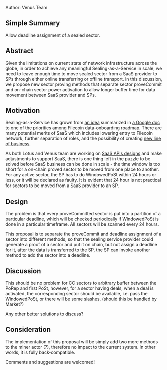 Author: Venus Team

## Simple Summary

Allow deadline assignment of a sealed sector.

## Abstract

Given the limitations on current state of network infrastructure across the globe,  in order to achieve any meaningful Sealing-as-a-Service in scale, we need to leave enough time to move sealed sector from a SaaS provider to SPs through either online transferring or offline transport. In this discussion, we propose new sector proving methods that separate sector proveCommit and on-chain sector power activation to allow longer buffer time for data movement between SaaS provider and SPs.

## Motivation

Sealing-as-a-Service has grown from [an idea](https://filecoinproject.slack.com/archives/C0320QCV8SY/p1644244480718559) summarized in [a Google doc](https://docs.google.com/document/d/1zF1F6Q_Ya6IOUe9nfDOa0bNifvIa0TY4nR89omxy0kQ/edit) to one of the priorities among Filecoin data-onboarding roadmap. There are many potential merits of SaaS which includes lowering entry to Filecoin network, further separation of roles, and the possibility of creating [new line of business](https://github.com/filecoin-project/lotus/discussions/9079).

As both Lotus and Venus team are working on [SaaS APIs designs](https://github.com/filecoin-project/lotus/discussions/9079) and make adjustments to support SaaS, there is one thing left in the puzzle to be solved before SaaS business can be done in scale -  the time window is too short for a on-chain proved sector to be moved from one place to another. For any active sector, the SP has to do WindowedPoSt within 24 hours or less, or it will be declared as faulty. It is evident that 24 hour is not practical for sectors to be moved from a SaaS provider to an SP.

## Design

The problem is that every proveCommitted sector is put into a partition of a particular deadline, which will be checked periodically if WindowedPoSt is done in a particular timeframe. All sectors will be scanned every 24 hours.

This proposal is to separate the proveCommit and deadline assignment of a sector into different methods, so that the sealing service provider could generate a proof of a sector and put it on chain, but not assign a deadline for it, after the data is transferred to the SP, the SP can invoke another method to add the sector into a deadline.

## Discussion
This should be no problem for CC sectors to arbitrary buffer between the PoRep and first PoSt, however, for a sector having deals, when a deal is activated, the corresponding sector should be available, i.e. pass the WindowedPoSt, or there will be some slashes. (should this be handled by Market?)

Any other better solutions to discuss?


## Consideration
The implementation of this proposal will be simply add two more methods to the miner actor (?), therefore no impact to the current system. In other words, it is fully back-compatible.

Comments and suggestions are welcomed!
